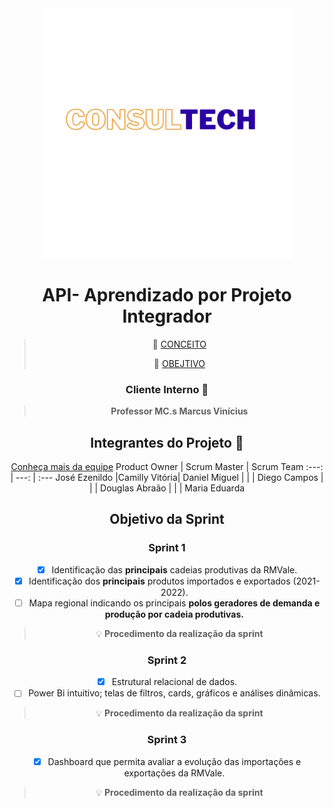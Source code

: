 
<div align="center">
  <img src="./logo.png" height="400" width="400"/>

<h1 align="center"> API- Aprendizado por Projeto Integrador </h1>

> :mag_right: [CONCEITO](https://github.com/joseezenildo/API--Conceito)
>
> 🔎 [OBEJTIVO](https://github.com/joseezenildo/Objetivo--API/tree/main) 

### Cliente Interno :bust_in_silhouette:
> **Professor MC.s Marcus Vinícius**

## Integrantes do Projeto :busts_in_silhouette: 
  [Conheça mais da equipe](https://gustavoguanabara.github.io) 
Product Owner | Scrum Master | Scrum Team
:---: | ---: | :---
José Ezenildo |Camilly Vitória| Daniel Miguel
|   |               | Diego Campos
|   |               | Douglas Abraão
|   |               | Maria Eduarda

## Objetivo da Sprint
### Sprint 1
- [x] Identificação das **principais** cadeias produtivas da RMVale.
- [x] Identificação dos **principais** produtos importados e exportados (2021-2022).
- [ ] Mapa regional indicando os principais **polos geradores de demanda e produção por cadeia produtivas.**

> :bulb: **Procedimento da realização da sprint** 

### Sprint 2
- [x] Estrutural relacional de dados. 
- [ ] Power Bi intuitivo; telas de filtros, cards, gráficos e análises dinâmicas.

> :bulb: **Procedimento da realização da sprint** 

### Sprint 3
- [x] Dashboard que permita avaliar a evolução das importações e exportações da RMVale.

> :bulb: **Procedimento da realização da sprint** 
